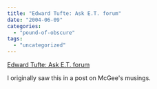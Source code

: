 ```yaml
---
title: "Edward Tufte: Ask E.T. forum"
date: "2004-06-09"
categories: 
  - "pound-of-obscure"
tags: 
  - "uncategorized"
---
```


[Edward Tufte: Ask E.T. forum](http://www.edwardtufte.com/bboard/q-and-a-fetch-msg?msg_id=0001OR&topic_id=1&topic=)  
  
I originally saw this in a post on McGee's musings.
